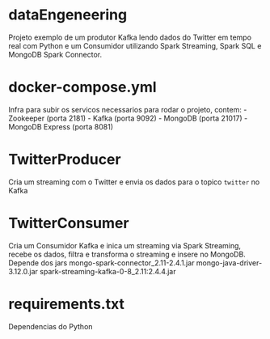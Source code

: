 # dataEngeneering
Projeto exemplo de um produtor Kafka lendo dados do Twitter em tempo real com Python e um Consumidor utilizando Spark Streaming, Spark SQL e MongoDB Spark Connector.

# docker-compose.yml
Infra para subir os servicos necessarios para rodar o projeto, contem:
    - Zookeeper (porta 2181)
    - Kafka (porta 9092)
    - MongoDB (porta 21017)
    - MongoDB Express (porta 8081)
    
# TwitterProducer
Cria um streaming com o Twitter e envia os dados para o topico `twitter` no Kafka

# TwitterConsumer
Cria um Consumidor Kafka e inica um streaming via Spark Streaming, recebe os dados, filtra e transforma o streaming e insere no MongoDB.
Depende dos jars
mongo-spark-connector_2.11-2.4.1.jar
mongo-java-driver-3.12.0.jar 
spark-streaming-kafka-0-8_2.11:2.4.4.jar

# requirements.txt
Dependencias do Python
